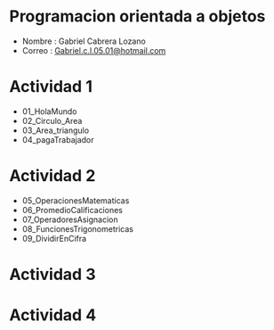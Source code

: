 # Programacion orientada a objetos

- Nombre : Gabriel Cabrera Lozano
- Correo : Gabriel.c.l.05.01@hotmail.com

 # Actividad 1 
 - 01_HolaMundo
 - 02_Circulo_Area
 - 03_Area_triangulo
 - 04_pagaTrabajador

 # Actividad 2 
 - 05_OperacionesMatematicas
 - 06_PromedioCalificaciones
 - 07_OperadoresAsignacion
 - 08_FuncionesTrigonometricas
 - 09_DividirEnCifra

 # Actividad 3 




 

 # Actividad 4
